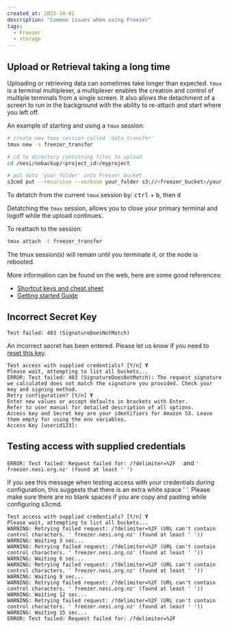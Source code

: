 ```yaml
---
created_at: 2025-10-01
description: "Common issues when using Freezer"
tags: 
  - Freezer
  - storage
---
```


## Upload or Retrieval taking a long time
Uploading or retrieving data can sometimes take longer than expected. `tmux` is a terminal multiplexer, a multiplexer enables the creation and control of multiple terminals from a single screen.  It also allows the detachment of a screen to run in the background with the ability to re-attach and start where you left off.

An example of starting and using a `tmux` session:
``` sh
# create new tmux session called 'data_transfer'
tmux new -s freezer_transfer

# cd to directory containing files to upload
cd /nesi/nobackup/<project_id>/myproject

# put data 'your_folder' into Freezer bucket
s3cmd put --recursive --verbose your_folder s3://<freezer_bucket>/your_directory/your_folder
```
To detatch from the current `tmux` session by:
<kbd>ctrl</kbd> + <kbd>b</kbd>, then <kbd>d</kbd>

Detatching the `tmux` session, allows you to close your primary terminal and logoff while the upload continues. 

To reattach to the session:

``` sh
tmux attach -t freezer_transfer
```

The tmux session(s) will remain until you terminate it, or the node is rebooted.

More information can be found on the web, here are some good references:

- [Shortcut keys and cheat sheet](https://tmuxcheatsheet.com)
- [Getting started Guide](https://linuxize.com/post/getting-started-with-tmux/)

## Incorrect Secret Key
`Test failed: 403 (SignatureDoesNotMatch)`

An incorrect secret has been entered. Please let us know if you need to <a href="mailto:support@nesi.org.nz?subject=Reset%20Freezer%20Secret%20Key">reset this key</a>.

<pre><code>Test access with supplied credentials? [Y/n] <span style="color:blue"><b>Y</b></span>
Please wait, attempting to list all buckets...
ERROR: Test failed: 403 (SignatureDoesNotMatch): The request signature we calculated does not match the signature you provided. Check your key and signing method. 
Retry configuration? [Y/n] <span style="color:blue"><b>Y</b></span>
Enter new values or accept defaults in brackets with Enter. 
Refer to user manual for detailed description of all options. 
Access key and Secret key are your identifiers for Amazon S3. Leave them empty for using the env variables. 
Access Key [userid123]: 
</code></pre>

## Testing access with supplied credentials

`ERROR: Test failed: Request failed for: /?delimiter=%2F  ` and `' freezer.nesi.org.nz' (found at least ' ')`

If you see this message when testing access with your credentials during configuration, this suggests that there is an extra white space '&nbsp;'. Please make sure there are no blank spaces if you are copy and pasting while configuring s3cmd.

<pre><code>Test access with supplied credentials? [Y/n] <span style="color:blue"><b>Y</b></span>
Please wait, attempting to list all buckets...
WARNING: Retrying failed request: /?delimiter=%2F (URL can't contain control characters. ' freezer.nesi.org.nz' (found at least ' ')) 
WARNING: Waiting 3 sec... 
WARNING: Retrying failed request: /?delimiter=%2F (URL can't contain control characters. ' freezer.nesi.org.nz' (found at least ' ')) 
WARNING: Waiting 6 sec... 
WARNING: Retrying failed request: /?delimiter=%2F (URL can't contain control characters. ' freezer.nesi.org.nz' (found at least ' ')) 
WARNING: Waiting 9 sec... 
WARNING: Retrying failed request: /?delimiter=%2F (URL can't contain control characters. ' freezer.nesi.org.nz' (found at least ' ')) 
WARNING: Waiting 12 sec... 
WARNING: Retrying failed request: /?delimiter=%2F (URL can't contain control characters. ' freezer.nesi.org.nz' (found at least ' ')) 
WARNING: Waiting 15 sec... 
ERROR: Test failed: Request failed for: /?delimiter=%2F  
</code></pre>
